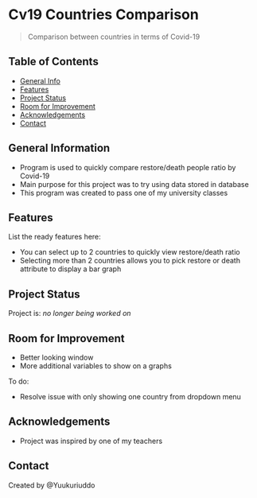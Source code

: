 # Cv19 Countries Comparison
> Comparison between countries in terms of Covid-19

## Table of Contents
* [General Info](#general-information)
* [Features](#features)
* [Project Status](#project-status)
* [Room for Improvement](#room-for-improvement)
* [Acknowledgements](#acknowledgements)
* [Contact](#contact)


## General Information
- Program is used to quickly compare restore/death people ratio by Covid-19
- Main purpose for this project was to try using data stored in database
- This program was created to pass one of my university classes

## Features
List the ready features here:
- You can select up to 2 countries to quickly view restore/death ratio
- Selecting more than 2 countries allows you to pick restore or death attribute to display a bar graph

## Project Status
Project is: _no longer being worked on_

## Room for Improvement
- Better looking window 
- More additional variables to show on a graphs

To do:
- Resolve issue with only showing one country from dropdown menu

## Acknowledgements
- Project was inspired by one of my teachers

## Contact
Created by @Yuukuriuddo
